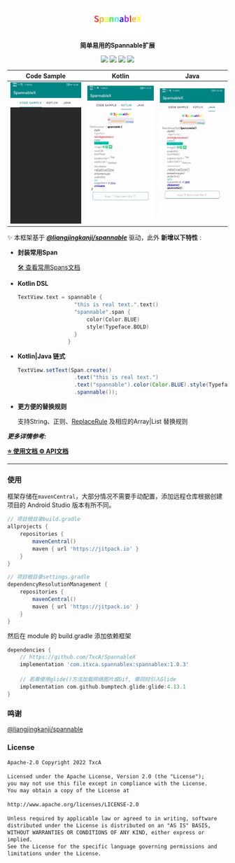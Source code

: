<p align="center"><img src="./docs/res/logo.png" width="25%"/></p>

<p align="center"><b>简单易用的Spannable扩展</b></p>

<p align="center">
<a href="https://github.com/TxcA/SpannableX/actions"><img src="https://github.com/TxcA/SpannableX/workflows/CI/badge.svg?branch=master&event=push"/></a>
<a href="https://search.maven.org/artifact/com.itxca.spannablex/spannablex"><img src="https://img.shields.io/maven-central/v/com.itxca.spannablex/spannablex"/></a>
<img src="https://img.shields.io/badge/language-Kotlin-blue.svg"/>
<img src="https://img.shields.io/badge/license-Apache2.0-blue.svg"/>
</p>


|                Code Sample                |              Kotlin               | Java                            |
| :---------------------------------------: | :-------------------------------: | ------------------------------- |
| ![Gif 1.43MB](./docs/res/sample_code.gif) | ![](./docs/res/sample_kotlin.png) | ![](./docs/res/sample_java.png) |

✨ 本框架基于 ***[@liangjingkanji/spannable](https://github.com/liangjingkanji/spannable)*** 驱动，此外 **新增以下特性** : 

- **封装常用Span**

  [🛠 查看常用Spans文档](https://txca.github.io/SpannableX/spans/)

- **Kotlin DSL**

  ``` kotlin
  TextView.text = spannable {
                    "this is real text.".text()
                    "spannable".span {
                        color(Color.BLUE)
                        style(Typeface.BOLD)
                    }
                  }
  ```

- **Kotlin|Java 链式**

  ``` java
  TextView.setText(Span.create()
                    .text("this is real text.")
                    .text("spannable").color(Color.BLUE).style(Typeface.BOLD)
                    .spannable());
  ```

- **更方便的替换规则**

  支持String、正则、[ReplaceRule](https://txca.github.io/SpannableX/replace/#replacerule) 及相应的Array|List 替换规则

***更多详情参考:***

**[ ⭐ 使用文档 ](https://txca.github.io/SpannableX/)**  **[ ⚙ API文档 ](https://txca.github.io/SpannableX/api/)**

---

### 使用

框架存储在`mavenCentral`，大部分情况不需要手动配置，添加远程仓库根据创建项目的 Android Studio 版本有所不同。

``` groovy
// 项目根目录build.gradle
allprojects {
    repositories {
        mavenCentral()
        maven { url 'https://jitpack.io' }
    }
}
```

``` groovy
// 项目根目录settings.gradle
dependencyResolutionManagement {
    repositories {
        mavenCentral()
        maven { url 'https://jitpack.io' }
    }
}
```

然后在 module 的 build.gradle 添加依赖框架

``` groovy
dependencies {
    // https://github.com/TxcA/SpannableX
    implementation 'com.itxca.spannablex:spannablex:1.0.3'

    // 若需使用glide()方法加载网络图片或Gif, 需同时引入Glide
    implementation com.github.bumptech.glide:glide:4.13.1
}
```

### 鸣谢

[@liangjingkanji/spannable](https://github.com/liangjingkanji/spannable)

### License

```
Apache-2.0 Copyright 2022 TxcA

Licensed under the Apache License, Version 2.0 (the "License");
you may not use this file except in compliance with the License.
You may obtain a copy of the License at

http://www.apache.org/licenses/LICENSE-2.0

Unless required by applicable law or agreed to in writing, software
distributed under the License is distributed on an "AS IS" BASIS,
WITHOUT WARRANTIES OR CONDITIONS OF ANY KIND, either express or implied.
See the License for the specific language governing permissions and
limitations under the License.
```
